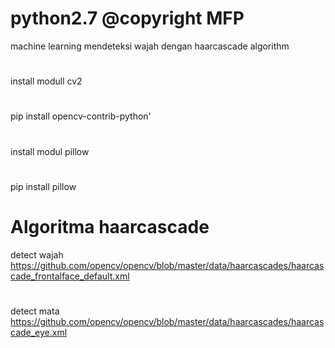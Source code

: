 # python2.7 @copyright MFP
machine learning mendeteksi wajah dengan haarcascade algorithm
#
install modull cv2
#
pip install opencv-contrib-python'
#
install modul pillow
#
pip install pillow
# Algoritma haarcascade
detect wajah https://github.com/opencv/opencv/blob/master/data/haarcascades/haarcascade_frontalface_default.xml
# 
detect mata https://github.com/opencv/opencv/blob/master/data/haarcascades/haarcascade_eye.xml
